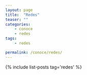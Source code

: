 ```yaml
---
layout: page
title:  "Redes"
teaser: ""
categories:
    - conoce
    - redes
tags:
    - redes

permalink: /conoce/redes/
---
```

{% include list-posts tag='redes' %}
